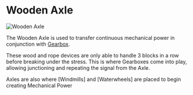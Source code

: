# Wooden Axle

![Wooden Axle](block:betterwithmods:wooden_axle@0)


The Wooden Axle is used to transfer continuous mechanical power in conjunction with [Gearbox](wooden_gearbox.md).

These wood and rope devices are only able to handle 3 blocks in a row before breaking under the stress.
This is where Gearboxes come into play, allowing junctioning and repeating the signal from the Axle.

Axles are also where [Windmills] and [Waterwheels] are placed to begin creating Mechanical Power
  
  
